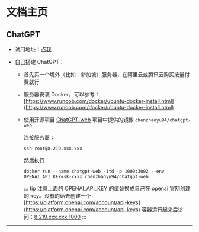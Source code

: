 # 文档主页

## ChatGPT

- 试用地址：[点我](http://gpt.get123.xyz)

- 自己搭建 ChatGPT：

  - 首先买一个境外（比如：新加坡）服务器，在阿里云或腾讯云购买按量付费就行

  - 服务器安装 Docker，可以参考：[https://www.runoob.com/docker/ubuntu-docker-install.html](https://www.runoob.com/docker/ubuntu-docker-install.html)

  - 使用开源项目 [ChatGPT-web](https://github.com/Chanzhaoyu/chatgpt-web) 项目中提供的镜像 `chenzhaoyu94/chatgpt-web`

    连接服务器：
    ```shell
    ssh root@8.219.xxx.xxx
    ```
    然后执行：
    ```shell
    docker run --name chatgpt-web -itd -p 1000:3002 --env OPENAI_API_KEY=sk-xxxx chenzhaoyu94/chatgpt-web
    ```
    ::: tip
    注意上面的 OPENAI_API_KEY 的值替换成自己在 openai 官网创建的 key。没有的话去创建一个 [https://platform.openai.com/account/api-keys](https://platform.openai.com/account/api-keys)
    容器运行起来后访问：[8.219.xxx.xxx:1000](8.219.xxx.xxx:1000)
    :::


--------------
<br><br><br><br><br>
 <template>
  <Vssue :issue-id="1" />
</template>
